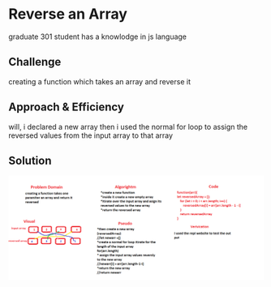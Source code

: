 # Reverse an Array
<!-- Short summary or background information -->
graduate 301 student has a knowlodge in js language
## Challenge
<!-- Description of the challenge -->
creating a function which takes an array and reverse it  
## Approach & Efficiency
<!-- What approach did you take? Why? What is the Big O space/time for this approach? -->
will, i declared a new array then 
 i used the normal for loop to assign the reversed values from the input array to that array

## Solution
<!-- Embedded whiteboard image -->
![array-reverse](../assets/array-reverse.png)

